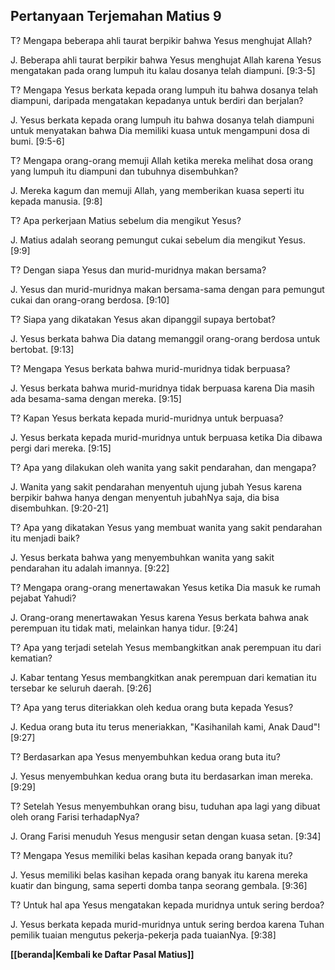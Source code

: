 ﻿## Pertanyaan Terjemahan Matius 9 ##

T? Mengapa beberapa ahli taurat berpikir bahwa Yesus menghujat Allah?

J. Beberapa ahli taurat berpikir bahwa Yesus menghujat Allah karena Yesus mengatakan pada orang lumpuh itu kalau dosanya telah diampuni. [9:3-5]

T? Mengapa Yesus berkata kepada orang lumpuh itu bahwa dosanya telah diampuni, daripada mengatakan kepadanya untuk berdiri dan berjalan?

J. Yesus berkata kepada orang lumpuh itu bahwa dosanya telah diampuni untuk menyatakan bahwa Dia memiliki kuasa untuk mengampuni dosa di bumi. [9:5-6]

T? Mengapa orang-orang memuji Allah ketika mereka melihat dosa orang yang lumpuh itu diampuni dan tubuhnya disembuhkan?

J. Mereka kagum dan memuji Allah, yang memberikan kuasa seperti itu kepada manusia. [9:8]

T? Apa perkerjaan Matius sebelum dia mengikut Yesus?

J. Matius adalah seorang pemungut cukai sebelum dia mengikut Yesus. [9:9]

T? Dengan siapa Yesus dan murid-muridnya makan bersama?

J. Yesus dan murid-muridnya makan bersama-sama dengan para pemungut cukai dan orang-orang berdosa. [9:10]

T? Siapa yang dikatakan Yesus akan dipanggil supaya bertobat?

J. Yesus berkata bahwa Dia datang memanggil orang-orang berdosa untuk bertobat. [9:13]

T? Mengapa Yesus berkata bahwa murid-muridnya tidak berpuasa?

J. Yesus berkata bahwa murid-muridnya tidak berpuasa karena Dia masih ada besama-sama dengan mereka. [9:15]

T? Kapan Yesus berkata kepada murid-muridnya untuk berpuasa?

J. Yesus berkata kepada murid-muridnya untuk berpuasa ketika Dia dibawa pergi dari mereka. [9:15]

T? Apa yang dilakukan oleh wanita yang sakit pendarahan, dan mengapa?

J. Wanita yang sakit pendarahan menyentuh ujung jubah Yesus karena berpikir bahwa hanya dengan menyentuh jubahNya saja, dia bisa disembuhkan. [9:20-21]

T? Apa yang dikatakan Yesus yang membuat wanita yang sakit pendarahan itu menjadi baik?

J. Yesus berkata bahwa yang menyembuhkan wanita yang sakit pendarahan itu adalah imannya. [9:22]

T? Mengapa orang-orang menertawakan Yesus ketika Dia masuk ke rumah pejabat Yahudi?

J. Orang-orang menertawakan Yesus karena Yesus berkata bahwa anak perempuan itu tidak mati, melainkan hanya tidur. [9:24]

T? Apa yang terjadi setelah Yesus membangkitkan anak perempuan itu dari kematian?

J. Kabar tentang Yesus membangkitkan anak perempuan dari kematian itu tersebar ke seluruh daerah. [9:26]

T? Apa yang terus diteriakkan oleh kedua orang buta kepada Yesus?

J. Kedua orang buta itu terus meneriakkan, "Kasihanilah kami, Anak Daud"! [9:27]

T? Berdasarkan apa Yesus menyembuhkan kedua orang buta itu?

J. Yesus menyembuhkan kedua orang buta itu berdasarkan iman mereka. [9:29]

T? Setelah Yesus menyembuhkan orang bisu, tuduhan apa lagi yang dibuat oleh orang Farisi terhadapNya?

J. Orang Farisi menuduh Yesus mengusir setan dengan kuasa setan. [9:34]

T? Mengapa Yesus memiliki belas kasihan kepada orang banyak itu?

J. Yesus memiliki belas kasihan kepada orang banyak itu karena mereka kuatir dan bingung, sama seperti domba tanpa seorang gembala. [9:36]

T? Untuk hal apa Yesus mengatakan kepada muridnya untuk sering berdoa?

J. Yesus berkata kepada murid-muridnya untuk sering berdoa karena Tuhan pemilik tuaian mengutus pekerja-pekerja pada tuaianNya. [9:38]

__[[beranda|Kembali ke Daftar Pasal Matius]]__

